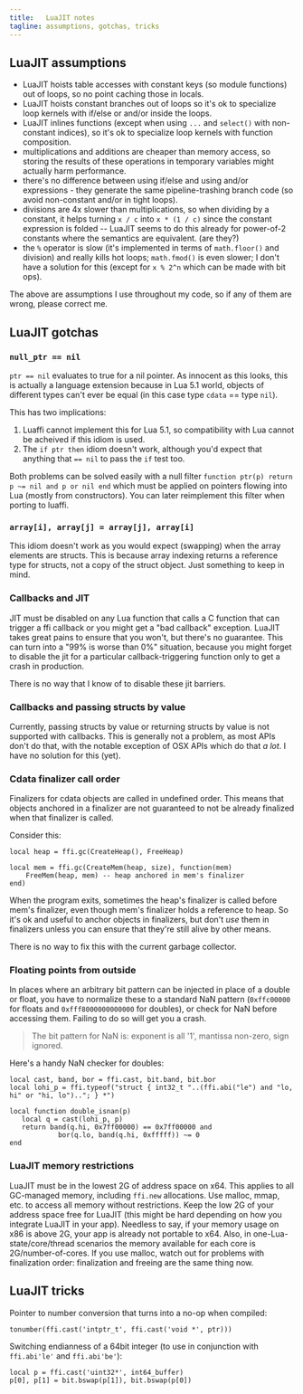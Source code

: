 ```yaml
---
title:   LuaJIT notes
tagline: assumptions, gotchas, tricks
---
```


## LuaJIT assumptions

  * LuaJIT hoists table accesses with constant keys (so module functions) out of loops,
  so no point caching those in locals.
  * LuaJIT hoists constant branches out of loops so it's ok to specialize loop kernels
  with if/else or and/or inside the loops.
  * LuaJIT inlines functions (except when using `...` and `select()` with non-constant indices),
  so it's ok to specialize loop kernels with function composition.
  * multiplications and additions are cheaper than memory access, so storing the results of these
  operations in temporary variables might actually harm performance.
  * there's no difference between using if/else and using and/or expressions - they generate the
  same pipeline-trashing branch code (so avoid non-constant and/or in tight loops).
  * divisions are 4x slower than multiplications, so when dividing by a constant, it helps
  turning `x / c` into `x * (1 / c)` since the constant expression is folded -- LuaJIT seems
  to do this already for power-of-2 constants where the semantics are equivalent. (are they?)
  * the `%` operator is slow (it's implemented in terms of `math.floor()` and division) and really
  kills hot loops; `math.fmod()` is even slower; I don't have a solution for this
  (except for `x % 2^n` which can be made with bit ops).

The above are assumptions I use throughout my code, so if any of them are wrong, please correct me.

## LuaJIT gotchas

### `null_ptr == nil`

`ptr == nil` evaluates to true for a nil pointer. As innocent as this looks, this is actually a language extension
because in Lua 5.1 world, objects of different types can't ever be equal (in this case type `cdata` == type `nil`).

This has two implications:

1. Luaffi cannot implement this for Lua 5.1, so compatibility with Lua cannot be acheived if this idiom is used.
2. The `if ptr then` idiom doesn't work, although you'd expect that anything that `== nil` to pass the `if` test too.

Both problems can be solved easily with a null filter `function ptr(p) return p ~= nil and p or nil end` which
must be applied on pointers flowing into Lua (mostly from constructors). You can later reimplement this filter
when porting to luaffi.

### `array[i], array[j] = array[j], array[i]`

This idiom doesn't work as you would expect (swapping) when the array elements are structs.
This is because array indexing returns a reference type for structs, not a copy of the struct object.
Just something to keep in mind.

### Callbacks and JIT

JIT must be disabled on any Lua function that calls a C function that can trigger a ffi callback or you might
get a "bad callback" exception. LuaJIT takes great pains to ensure that you won't, but there's no guarantee.
This can turn into a "99% is worse than 0%" situation, because you might forget to disable the jit for a
particular callback-triggering function only to get a crash in production.

There is no way that I know of to disable these jit barriers.

### Callbacks and passing structs by value

Currently, passing structs by value or returning structs by value is not supported with callbacks.
This is generally not a problem, as most APIs don't do that, with the notable exception of OSX APIs
which do that _a lot_. I have no solution for this (yet).

### Cdata finalizer call order

Finalizers for cdata objects are called in undefined order. This means that objects anchored in a finalizer
are not guaranteed to not be already finalized when that finalizer is called.

Consider this:

~~~{.lua}
local heap = ffi.gc(CreateHeap(), FreeHeap)

local mem = ffi.gc(CreateMem(heap, size), function(mem)
	FreeMem(heap, mem) -- heap anchored in mem's finalizer
end)
~~~

When the program exits, sometimes the heap's finalizer is called before mem's finalizer,
even though mem's finalizer holds a reference to heap. So it's ok and useful to anchor objects in finalizers,
but don't _use_ them in finalizers unless you can ensure that they're still alive by other means.

There is no way to fix this with the current garbage collector.

### Floating points from outside

In places where an arbitrary bit pattern can be injected in place of a double or float, you have to
normalize these to a standard NaN pattern (`0xffc00000` for floats and `0xfff8000000000000` for doubles),
or check for NaN before accessing them. Failing to do so will get you a crash.

> The bit pattern for NaN is: exponent is all '1', mantissa non-zero, sign ignored.

Here's a handy NaN checker for doubles:

~~~{.lua}
local cast, band, bor = ffi.cast, bit.band, bit.bor
local lohi_p = ffi.typeof("struct { int32_t "..(ffi.abi("le") and "lo, hi" or "hi, lo").."; } *")

local function double_isnan(p)
   local q = cast(lohi_p, p)
   return band(q.hi, 0x7ff00000) == 0x7ff00000 and
	        bor(q.lo, band(q.hi, 0xfffff)) ~= 0
end
~~~

### LuaJIT memory restrictions

LuaJIT must be in the lowest 2G of address space on x64. This applies to all GC-managed memory,
including `ffi.new` allocations. Use malloc, mmap, etc. to access all memory without restrictions.
Keep the low 2G of your address space free for LuaJIT (this might be hard depending on how you
integrate LuaJIT in your app). Needless to say, if your memory usage on x86 is above 2G,
your app is already not portable to x64. Also, in one-Lua-state/core/thread scenarios the memory
available for each core is 2G/number-of-cores. If you use malloc, watch out for problems with
finalization order: finalization and freeing are the same thing now.


## LuaJIT tricks

Pointer to number conversion that turns into a no-op when compiled:

	tonumber(ffi.cast('intptr_t', ffi.cast('void *', ptr)))

Switching endianness of a 64bit integer (to use in conjunction with `ffi.abi'le'` and `ffi.abi'be'`):

	local p = ffi.cast('uint32*', int64_buffer)
	p[0], p[1] = bit.bswap(p[1]), bit.bswap(p[0])
